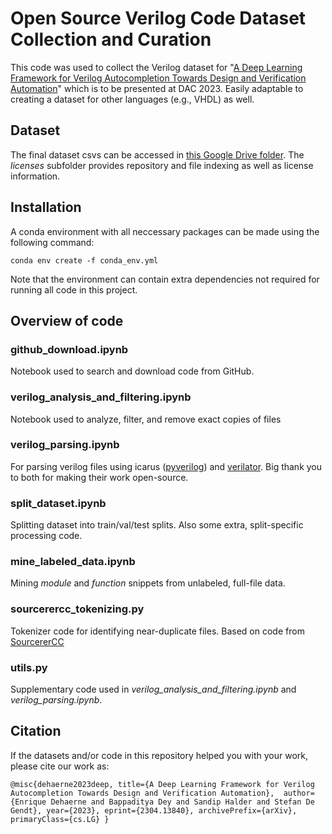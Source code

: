 # Open Source Verilog Code Dataset Collection and Curation
This code was used to collect the Verilog dataset for "[A Deep Learning Framework for Verilog Autocompletion Towards Design and Verification Automation](https://arxiv.org/abs/2304.13840)" which is to be presented at DAC 2023. Easily adaptable to creating a dataset for other languages (e.g., VHDL) as well.

## Dataset
The final dataset csvs can be accessed in [this Google Drive folder](https://drive.google.com/drive/folders/1J0Y8u3u1mGJ-NflPtd9AdmTJR7ylTFRM?usp=sharing). The *licenses* subfolder provides repository and file indexing as well as license information.  

## Installation
A conda environment with all neccessary packages can be made using the following command:

`conda env create -f conda_env.yml`

Note that the environment can contain extra dependencies not required for running all code in this project.

## Overview of code
### github_download.ipynb
Notebook used to search and download code from GitHub.
### verilog_analysis_and_filtering.ipynb
Notebook used to analyze, filter, and remove exact copies of files
### verilog_parsing.ipynb
For parsing verilog files using icarus ([pyverilog](https://pypi.org/project/pyverilog/)) and [verilator](https://www.veripool.org/verilator/). Big thank you to both for making their work open-source.
### split_dataset.ipynb
Splitting dataset into train/val/test splits. Also some extra, split-specific processing code.
### mine_labeled_data.ipynb
Mining *module* and *function* snippets from unlabeled, full-file data.
### sourcerercc_tokenizing.py
Tokenizer code for identifying near-duplicate files. Based on code from [SourcererCC](https://github.com/Mondego/SourcererCC/blob/88314f51fdf3cd89103eb2c19fb56464308846c8/tokenizers/file-level/tokenizer.py)
### utils.py
Supplementary code used in *verilog_analysis_and_filtering.ipynb* and *verilog_parsing.ipynb*.

## Citation
If the datasets and/or code in this repository helped you with your work, please cite our work as:

`@misc{dehaerne2023deep,
      title={A Deep Learning Framework for Verilog Autocompletion Towards Design and Verification Automation}, 
      author={Enrique Dehaerne and Bappaditya Dey and Sandip Halder and Stefan De Gendt},
      year={2023},
      eprint={2304.13840},
      archivePrefix={arXiv},
      primaryClass={cs.LG}
}`